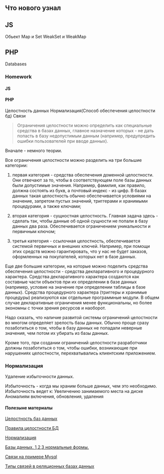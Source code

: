 ## Что нового узнал 
## JS 
Обьект Map и Set
WeakSet и WeakMap


## PHP 
Databases



### Homework
#### JS 




#### PHP 
Целостность данных
Нормализация(Способ обеспечения целостности бд)
Связи 

>Ограничения целостности можно определить как специальные средства в базах данных, главное назначение которых - не дать попасть в базу недопустимым данным (например, предупредить ошибки пользователей при вводе данных).

Вначале - немного теории.

Все ограничения целостности можно разделить на три большие категории:

1. первая категория - средства обеспечения доменной целостности. Они отвечают за то, чтобы в соответствующем поле базы данных были допустимые значения. Например, фамилия, как правило, должна состоять из букв, а почтовый индекс - из цифр. В базах данных такая целостность обычно обеспечивается условиями на значение, запретом пустых значений, триггерами и хранимыми процедурами, а также ключами;

2. вторая категория - сущностная целостность. Главная задача здесь - сделать так, чтобы данные об одной сущности не попали в базу данных два раза. Обеспечивается ограничением уникальности и первичным ключом;

3. третья категория - ссылочная целостность, обеспечивается системой первичных и внешних ключей. Например, при помощи этих средств можно гарантировать, что у нас не будет заказов, оформленных на покупателей, которых нет в базе данных.

Еще две большие категории, на которые можно поделить средства обеспечения целостности - средства декларативного и процедурного характера. Средства декларативного характера создаются как составные части объектов при их определении в базе данных (например, условие на значение при определении таблицы в базе данных). Средства процедурного характера (триггеры и хранимые процедуры) реализуются как отдельные программные модули. В общем случае декларативные ограничения менее функциональны, но более экономны с точки зрения ресурсов и наоборот.

Надо сказать, что наличие развитой системы ограничений целостности во многом определяет зрелость базы данных. Обычно проще сразу позаботиться о том, чтобы в базу данных не попадали неверные значения, чем потом их убирать из базы данных.

Кроме того, при создании ограничений целостности разработчики должны позаботиться о том, чтобы ошибки, возникающие при нарушениях целостности, перехватывались клиентским приложением.

### Нормализация

Удаление избыточности данных.


Избыточность - когда мы храним больше данных, чем это необходимо. 
Избыточность ведет к:
Увеличению занимаемого места на диске
Аномалиям включения, обновления, удаления





#### Полезыне материалы
[Целостность баз данных](http://www.ssofta.narod.ru/bd/13.htm)

[Правила целостности БД](https://ru.coursera.org/lecture/data-bases-intr/pravila-tsielostnosti-1VICt)

[Нормализация](https://info-comp.ru/database-normalization)

[Базы данных. 1,2,3 нормальные формы.](https://www.youtube.com/watch?v=zwQzL80U51c&ab_channel=RclassTech)

[Связи на примере Mysql](https://www.youtube.com/watch?v=t8urNZJpWhE&ab_channel=ITDoctor)

[Типы связей в реляционных базах данных](https://office-menu.ru/uroki-sql/41-tipy-svyazej-v-relyatsionnykh-bazakh-dannykh)








